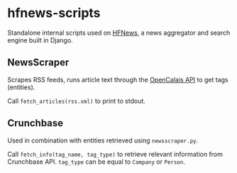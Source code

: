 hfnews-scripts
==============

Standalone internal scripts used on [HFNews](http://hfnews.org), a news aggregator and search engine 
built in Django.

NewsScraper
-----------

Scrapes RSS feeds, runs article text through the [OpenCalais API](http://viewer.opencalais.com) to 
get tags (entities).

Call `fetch_articles(rss.xml)` to print to stdout.

Crunchbase
----------

Used in combination with entities retrieved using `newsscraper.py`.

Call `fetch_info(tag_name, tag_type)` to retrieve relevant information from Crunchbase API. `tag_type` 
can be equal to `Company` or `Person`.
